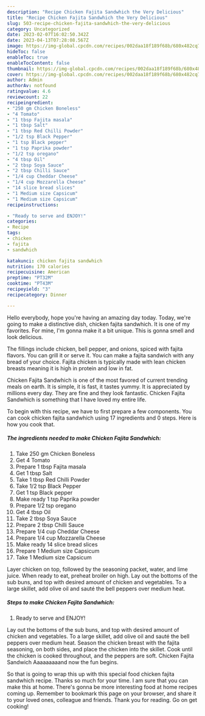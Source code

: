 ```yaml
---
description: "Recipe Chicken Fajita Sandwhich the Very Delicious"
title: "Recipe Chicken Fajita Sandwhich the Very Delicious"
slug: 503-recipe-chicken-fajita-sandwhich-the-very-delicious
category: Uncategorized
date: 2023-02-07T16:02:50.342Z
date: 2023-04-13T07:28:08.567Z
image: https://img-global.cpcdn.com/recipes/002daa18f189f68b/680x482cq70/chicken-fajita-sandwhich-recipe-main-photo.jpg
hideToc: false
enableToc: true
enableTocContent: false
thumbnail: https://img-global.cpcdn.com/recipes/002daa18f189f68b/680x482cq70/chicken-fajita-sandwhich-recipe-main-photo.jpg
cover: https://img-global.cpcdn.com/recipes/002daa18f189f68b/680x482cq70/chicken-fajita-sandwhich-recipe-main-photo.jpg
author: Admin
authorAv: notfound
ratingvalue: 4.6
reviewcount: 22
recipeingredient:
- "250 gm Chicken Boneless"
- "4 Tomato"
- "1 tbsp Fajita masala"
- "1 tbsp Salt"
- "1 tbsp Red Chilli Powder"
- "1/2 tsp Black Pepper"
- "1 tsp Black pepper"
- "1 tsp Paprika powder"
- "1/2 tsp oregano"
- "4 tbsp Oil"
- "2 tbsp Soya Sauce"
- "2 tbsp Chilli Sauce"
- "1/4 cup Cheddar Cheese"
- "1/4 cup Mozzarella Cheese"
- "14 slice bread slices"
- "1 Medium size Capsicum"
- "1 Medium size Capsicum"
recipeinstructions:

- "Ready to serve and ENJOY!"
categories:
- Recipe
tags:
- chicken
- fajita
- sandwhich

katakunci: chicken fajita sandwhich 
nutrition: 170 calories
recipecuisine: American
preptime: "PT32M"
cooktime: "PT43M"
recipeyield: "3"
recipecategory: Dinner

---
```



Hello everybody, hope you're having an amazing day today. Today, we're going to make a distinctive dish, chicken fajita sandwhich. It is one of my favorites. For mine, I'm gonna make it a bit unique. This is gonna smell and look delicious.

The fillings include chicken, bell pepper, and onions, spiced with fajita flavors. You can grill it or serve it. You can make a fajita sandwich with any bread of your choice. Fajita chicken is typically made with lean chicken breasts meaning it is high in protein and low in fat.

Chicken Fajita Sandwhich is one of the most favored of current trending meals on earth. It is simple, it is fast, it tastes yummy. It is appreciated by millions every day. They are fine and they look fantastic. Chicken Fajita Sandwhich is something that I have loved my entire life.


To begin with this recipe, we have to first prepare a few components. You can cook chicken fajita sandwhich using 17 ingredients and 0 steps. Here is how you cook that.

<!--inarticleads1-->

##### The ingredients needed to make Chicken Fajita Sandwhich:

1. Take 250 gm Chicken Boneless
1. Get 4 Tomato
1. Prepare 1 tbsp Fajita masala
1. Get 1 tbsp Salt
1. Take 1 tbsp Red Chilli Powder
1. Take 1/2 tsp Black Pepper
1. Get 1 tsp Black pepper
1. Make ready 1 tsp Paprika powder
1. Prepare 1/2 tsp oregano
1. Get 4 tbsp Oil
1. Take 2 tbsp Soya Sauce
1. Prepare 2 tbsp Chilli Sauce
1. Prepare 1/4 cup Cheddar Cheese
1. Prepare 1/4 cup Mozzarella Cheese
1. Make ready 14 slice bread slices
1. Prepare 1 Medium size Capsicum
1. Take 1 Medium size Capsicum


Layer chicken on top, followed by the seasoning packet, water, and lime juice. When ready to eat, preheat broiler on high. Lay out the bottoms of the sub buns, and top with desired amount of chicken and vegetables. To a large skillet, add olive oil and sauté the bell peppers over medium heat. 

<!--inarticleads2-->

##### Steps to make Chicken Fajita Sandwhich:


1. Ready to serve and ENJOY!

Lay out the bottoms of the sub buns, and top with desired amount of chicken and vegetables. To a large skillet, add olive oil and sauté the bell peppers over medium heat. Season the chicken breast with the fajita seasoning, on both sides, and place the chicken into the skillet. Cook until the chicken is cooked throughout, and the peppers are soft. Chicken Fajita Sandwich Aaaaaaaaand now the fun begins. 

So that is going to wrap this up with this special food chicken fajita sandwhich recipe. Thanks so much for your time. I am sure that you can make this at home. There's gonna be more interesting food at home recipes coming up. Remember to bookmark this page on your browser, and share it to your loved ones, colleague and friends. Thank you for reading. Go on get cooking!
